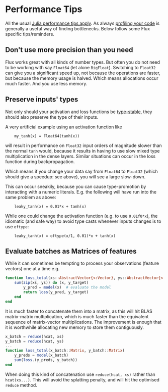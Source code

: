 # Performance Tips

All the usual [Julia performance tips apply](https://docs.julialang.org/en/v1/manual/performance-tips/).
As always [profiling your code](https://docs.julialang.org/en/v1/manual/profile/#Profiling-1) is generally a useful way of finding bottlenecks.
Below follow some Flux specific tips/reminders.

## Don't use more precision than you need

Flux works great with all kinds of number types.
But often you do not need to be working with say `Float64` (let alone `BigFloat`).
Switching to `Float32` can give you a significant speed up,
not because the operations are faster, but because the memory usage is halved.
Which means allocations occur much faster.
And you use less memory.


## Preserve inputs' types

Not only should your activation and loss functions be [type-stable](https://docs.julialang.org/en/v1/manual/performance-tips/#Write-%22type-stable%22-functions-1),
they should also preserve the type of their inputs.

A very artificial example using an activation function like

```
    my_tanh(x) = Float64(tanh(x))
```

will result in performance on `Float32` input orders of magnitude slower than the normal `tanh` would,
because it results in having to use slow mixed type multiplication in the dense layers.
Similar situations can occur in the loss function during backpropagation.

Which means if you change your data say from `Float64` to `Float32` (which should give a speedup: see above),
you will see a large slow-down.

This can occur sneakily, because you can cause type-promotion by interacting with a numeric literals.
E.g. the following will have run into the same problem as above:

```
    leaky_tanh(x) = 0.01*x + tanh(x)
```

While one could change the activation function (e.g. to use `0.01f0*x`), the idiomatic (and safe way)  to avoid type casts whenever inputs changes is to use `oftype`:
```
    leaky_tanh(x) = oftype(x/1, 0.01)*x + tanh(x)
```


## Evaluate batches as Matrices of features

While it can sometimes be tempting to process your observations (feature vectors) one at a time
e.g.
```julia
function loss_total(xs::AbstractVector{<:Vector}, ys::AbstractVector{<:Vector})
    sum(zip(xs, ys)) do (x, y_target)
        y_pred = model(x)  # evaluate the model
        return loss(y_pred, y_target)
    end
end
```

It is much faster to concatenate them into a matrix,
as this will hit BLAS matrix-matrix multiplication, which is much faster than the equivalent sequence of matrix-vector multiplications.
The improvement is enough that it is worthwhile allocating new memory to store them contiguously.

```julia
x_batch = reduce(hcat, xs)
y_batch = reduce(hcat, ys)
...
function loss_total(x_batch::Matrix, y_batch::Matrix)
    y_preds = model(x_batch)
    sum(loss.(y_preds, y_batch))
end
```

When doing this kind of concatenation use `reduce(hcat, xs)` rather than `hcat(xs...)`.
This will avoid the splatting penalty, and will hit the optimised `reduce` method.
